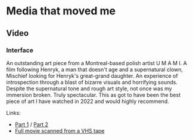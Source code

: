 # Media that moved me

## Video
### Interface
An outstanding art piece from a Montreal-based polish artist U M A M I.
A film following Henryk, a man that doesn't age and a supernatural clown, Mischief looking for Henryk's great-grand daughter.
An experience of introspection through a blast of bizarre visuals and horrifying sounds.
Despite the supernatural tone and rough art style, not once was my immersion broken. Truly spectacular.
This as got to have been the best piece of art I have watched in 2022 and would highly recommend.

Links:
  - [Part 1](https://www.youtube.com/watch?v=b_V-VJQT6pM) / [Part 2](https://www.youtube.com/watch?v=BHqY2KsghjU)
  - [Full movie scanned from a VHS tape](https://www.youtube.com/watch?v=gdAbs95GIm4)


